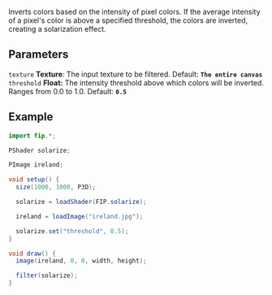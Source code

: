 Inverts colors based on the intensity of pixel colors. If the average intensity of a pixel's color is above a specified threshold, the colors are inverted, creating a solarization effect.

## Parameters
`texture` **Texture**: The input texture to be filtered. Default: **`The entire canvas`**
<br>
`threshold` **Float:** The intensity threshold above which colors will be inverted. Ranges from 0.0 to 1.0. Default: **`0.5`**

## Example
```java
import fip.*;

PShader solarize;

PImage ireland;

void setup() {
  size(1000, 1000, P3D);

  solarize = loadShader(FIP.solarize);

  ireland = loadImage("ireland.jpg");

  solarize.set("threshold", 0.5);
}

void draw() {
  image(ireland, 0, 0, width, height);

  filter(solarize);
}

```